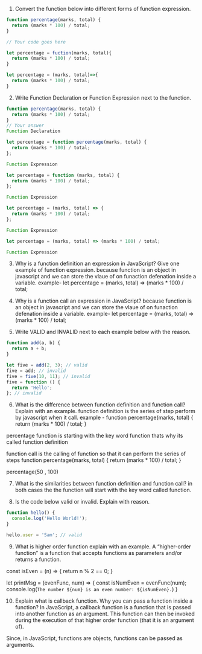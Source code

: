 1. Convert the function below into different forms of function expression.

```js
function percentage(marks, total) {
  return (marks * 100) / total;
}

// Your code goes here

let percentage = fuction(marks, total){
  return (marks * 100) / total;
}

let percentage = (marks, total)=>{
  return (marks * 100) / total;
}

```

2. Write Function Declaration or Function Expression next to the function.

```js
function percentage(marks, total) {
  return (marks * 100) / total;
}
// Your answer 
Function Declaration 
```

```js
let percentage = function percentage(marks, total) {
  return (marks * 100) / total;
};

Function Expression
```

```js
let percentage = function (marks, total) {
  return (marks * 100) / total;
};

Function Expression
```

```js
let percentage = (marks, total) => {
  return (marks * 100) / total;
};

Function Expression
```

```js
let percentage = (marks, total) => (marks * 100) / total;

Function Expression
```

3. Why is a function definition an expression in JavaScript? Give one example of function expression.
because function is an object in javascript and we can store the vlaue of on funaction defenation inside a variable.
example- let percentage = (marks, total) => (marks * 100) / total;

4. Why is a function call an expression in JavaScript?
because function is an object in javascript and we can store the vlaue of on funaction defenation inside a variable.
example- let percentage = (marks, total) => (marks * 100) / total;


5. Write VALID and INVALID next to each example below with the reason.

```js
function add(a, b) {
  return a + b;
}

let five = add(2, 3); // valid
five = add; // invalid
five = five(10, 11); // invalid
five = function () {
  return 'Hello';
}; // invalid
```

6. What is the difference between function definition and function call? Explain with an example.
function definition is the series of step perform by javascript when it call.
example - function percentage(marks, total) {
  return (marks * 100) / total;
}

percentage function is starting with the key word function thats why its called function definition


function call is the calling of function so that it can perform the series of steps 
function percentage(marks, total) {
  return (marks * 100) / total;
}

percentage(50 , 100)


7. What is the similarities between function definition and function call? 
in both cases the the function will start with the key word called function.


8. Is the code below valid or invalid. Explain with reason.

```js
function hello() {
  console.log('Hello World!');
}

hello.user = 'Sam'; // valid 
```

9. What is higher order function explain with an example.
A “higher-order function” is a function that accepts functions as parameters and/or returns a function.

const isEven = (n) => {
  return n % 2 == 0;
}
 
let printMsg = (evenFunc, num) => {
  const isNumEven = evenFunc(num);
  console.log(`The number ${num} is an even number: ${isNumEven}.`)
}


10. Explain what is callback function. Why you can pass a function inside a function?
In JavaScript, a callback function is a function that is passed into another function as an argument. This function can then be invoked during the execution of that higher order function (that it is an argument of).

Since, in JavaScript, functions are objects, functions can be passed as arguments.


